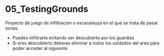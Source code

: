 # 05_TestingGrounds

Proyecto de juego de infiltración o escaramuza en el que se trata de pasar zonas.
* Puedes infiltrarte evitando ser descubierto por los guardias
* Si eres descubierto deberas eliminar a todos los soldados del area para poder acceder al siguiente.
